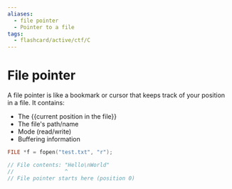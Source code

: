 ```yaml
---
aliases:
  - file pointer
  - Pointer to a file
tags:
  - flashcard/active/ctf/C
---
```


# File pointer
A file pointer is like a bookmark or cursor that keeps track of your position in a file. It contains:
- The {{current position in the file}}
- The file's path/name
- Mode (read/write)
- Buffering information <!--SR:!2025-02-13,9,270-->

```C
FILE *f = fopen("test.txt", "r");

// File contents: "Hello\nWorld"
//                ^
// File pointer starts here (position 0)
```



